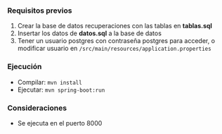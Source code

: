 ### Requisitos previos
1. Crear la base de datos recuperaciones con las tablas en **tablas.sql**
2. Insertar los datos de **datos.sql** a la base de datos
3. Tener un usuario postgres con contraseña postgres para acceder, o modificar usuario en `/src/main/resources/application.properties`

### Ejecución
* Compilar: `mvn install`
* Ejecutar: `mvn spring-boot:run`

### Consideraciones
* Se ejecuta en el puerto 8000
